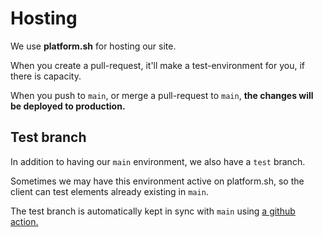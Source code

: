 # Hosting

We use **platform.sh** for hosting our site.

When you create a pull-request, it'll make a test-environment for you,
if there is capacity.

When you push to `main`, or merge a pull-request to `main`, **the
changes will be deployed to production.**

## Test branch

In addition to having our `main` environment, we also have a `test`
branch.

Sometimes we may have this environment active on platform.sh, so the
client can test elements already existing in `main`.

The test branch is automatically kept in sync with `main` using [a
github action.](../.github/workflows/test-sync.yml)

